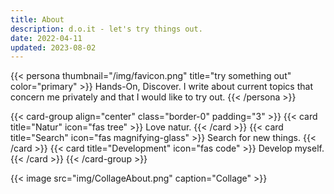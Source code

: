 ```yaml
---
title: About
description: d.o.it - let's try things out.
date: 2022-04-11
updated: 2023-08-02
---
```

{{< persona thumbnail="/img/favicon.png" title="try something out" color="primary" >}}
Hands-On, Discover.
I write about current topics that concern me privately and that I would like to try out.
{{< /persona >}}

{{< card-group align="center" class="border-0" padding="3" >}}
    {{< card title="Natur" icon="fas tree" >}}
        Love natur.
    {{< /card >}}
    {{< card title="Search" icon="fas magnifying-glass" >}}
        Search for new things.
    {{< /card >}}
    {{< card title="Development" icon="fas code" >}}
        Develop myself.
    {{< /card >}}
{{< /card-group >}}


{{< image src="img/CollageAbout.png" caption="Collage" >}}
